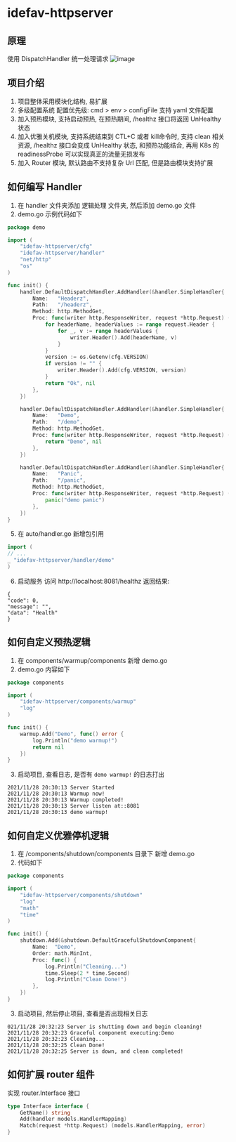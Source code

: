 # idefav-httpserver

## 原理

使用 DispatchHandler 统一处理请求
![image](https://user-images.githubusercontent.com/6405415/136300504-2d4e0179-3366-4207-b534-ea3ceb8aecbc.png)

## 项目介绍

1. 项目整体采用模块化结构, 易扩展
2. 多级配置系统 配置优先级: cmd > env > configFile 支持 yaml 文件配置
3. 加入预热模块, 支持启动预热, 在预热期间, /healthz 接口将返回 UnHealthy 状态
4. 加入优雅关机模块, 支持系统结束到 CTL+C 或者 kill命令时, 支持 clean 相关资源, /healthz 接口会变成 UnHealthy 状态, 和预热功能结合, 再用 K8s 的readinessProbe
   可以实现真正的流量无损发布
5. 加入 Router 模块, 默认路由不支持复杂 Url 匹配, 但是路由模块支持扩展

## 如何编写 Handler

1. 在 handler 文件夹添加 逻辑处理 文件夹, 然后添加 demo.go 文件
2. demo.go 示例代码如下

```go
package demo

import (
	"idefav-httpserver/cfg"
	"idefav-httpserver/handler"
	"net/http"
	"os"
)

func init() {
	handler.DefaultDispatchHandler.AddHandler(&handler.SimpleHandler{
		Name:   "Headerz",
		Path:   "/headerz",
		Method: http.MethodGet,
		Proc: func(writer http.ResponseWriter, request *http.Request) (interface{}, error) {
			for headerName, headerValues := range request.Header {
				for _, v := range headerValues {
					writer.Header().Add(headerName, v)
				}
			}
			version := os.Getenv(cfg.VERSION)
			if version != "" {
				writer.Header().Add(cfg.VERSION, version)
			}
			return "Ok", nil
		},
	})

	handler.DefaultDispatchHandler.AddHandler(&handler.SimpleHandler{
		Name:   "Demo",
		Path:   "/demo",
		Method: http.MethodGet,
		Proc: func(writer http.ResponseWriter, request *http.Request) (interface{}, error) {
			return "Demo", nil
		},
	})

	handler.DefaultDispatchHandler.AddHandler(&handler.SimpleHandler{
		Name:   "Panic",
		Path:   "/panic",
		Method: http.MethodGet,
		Proc: func(writer http.ResponseWriter, request *http.Request) (interface{}, error) {
			panic("demo panic")
		},
	})
}


```

5. 在 auto/handler.go 新增包引用

```go
import (
// ...
_ "idefav-httpserver/handler/demo"
)
```

6. 启动服务
访问 http://localhost:8081/healthz 
返回结果: 
```text
{
"code": 0,
"message": "",
"data": "Health"
}
```

## 如何自定义预热逻辑

1. 在 components/warmup/components 新增 demo.go
2. demo.go 内容如下
```go
package components

import (
	"idefav-httpserver/components/warmup"
	"log"
)

func init() {
	warmup.Add("Demo", func() error {
		log.Println("demo warmup!")
		return nil
	})
}
```
3. 启动项目, 查看日志, 是否有 `demo warmup!` 的日志打出
```text
2021/11/28 20:30:13 Server Started
2021/11/28 20:30:13 Warmup now!
2021/11/28 20:30:13 Warmup completed!
2021/11/28 20:30:13 Server listen at::8081
2021/11/28 20:30:13 demo warmup!
```

## 如何自定义优雅停机逻辑
1. 在 /components/shutdown/components 目录下 新增 demo.go
2. 代码如下
```go
package components

import (
	"idefav-httpserver/components/shutdown"
	"log"
	"math"
	"time"
)

func init() {
	shutdown.Add(&shutdown.DefaultGracefulShutdownComponent{
		Name:  "Demo",
		Order: math.MinInt,
		Proc: func() {
			log.Println("Cleaning...")
			time.Sleep(2 * time.Second)
			log.Println("Clean Done!")
		},
	})
}

```
3. 启动项目, 然后停止项目, 查看是否出现相关日志
```text
021/11/28 20:32:23 Server is shutting down and begin cleaning!
2021/11/28 20:32:23 Graceful component executing:Demo
2021/11/28 20:32:23 Cleaning...
2021/11/28 20:32:25 Clean Done!
2021/11/28 20:32:25 Server is down, and clean completed!
```

## 如何扩展 router 组件
实现 router.Interface 接口
```go
type Interface interface {
	GetName() string
	Add(handler models.HandlerMapping)
	Match(request *http.Request) (models.HandlerMapping, error)
}
```